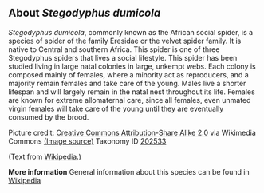 **About *Stegodyphus dumicola***
-------------------------
*Stegodyphus dumicola*, commonly known as the African social spider, 
is a species of spider of the family Eresidae or the velvet spider 
family. It is native to Central and southern Africa. This spider is 
one of three Stegodyphus spiders that lives a social lifestyle. This 
spider has been studied living in large natal colonies in large, 
unkempt webs. Each colony is composed mainly of females, where a 
minority act as reproducers, and a majority remain females and take 
care of the young. Males live a shorter lifespan and will largely 
remain in the natal nest throughout its life. Females are known for 
extreme allomaternal care, since all females, even unmated virgin 
females will take care of the young until they are eventually consumed 
by the brood.


Picture credit: [Creative Commons Attribution-Share Alike 2.0](https://creativecommons.org/licenses/by-sa/2.0) via Wikimedia Commons [(Image source)](https://en.wikipedia.org/wiki/File:Colonial_Spiders_%28Stegodyphus_dumicola%29_%286607373097%29%2C_crop1.jpg)
Taxonomy ID [202533](https://www.uniprot.org/taxonomy/202533)

(Text from [Wikipedia](https://en.wikipedia.org/).)

**More information**
General information about this species can be found in [Wikipedia](https://en.wikipedia.org/wiki/Stegodyphus_dumicola)
